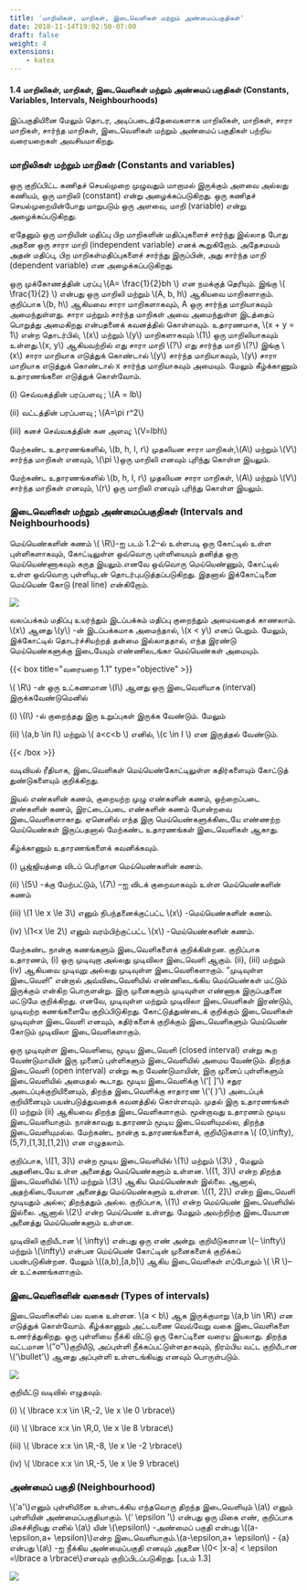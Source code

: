 ```yaml
---
title: 'மாறிலிகள், மாறிகள், இடைவெளிகள் மற்றும் அண்மைப்பகுதிகள்'
date: 2018-11-14T19:02:50-07:00
draft: false
weight: 4
extensions:
    - katex
---
```


#### 1.4 மாறிலிகள், மாறிகள், இடைவெளிகள் மற்றும் அண்மைப் பகுதிகள் (Constants, Variables, Intervals, Neighbourhoods)

இப்பகுதியினை மேலும் தொடர, அடிப்படைத்தேவைகளாக மாறிலிகள், மாறிகள், சாரா மாறிகள், சார்ந்த மாறிகள், இடைவெளிகள் மற்றும் அண்மைப் பகுதிகள் பற்றிய வரையறைகள்
அவசியமாகிறது.


### மாறிலிகள் மற்றும் மாறிகள் (Constants and variables)

ஒரு குறிப்பிட்ட கணிதச் செயல்முறை முழுவதும் மாறாமல் இருக்கும் அளவை அல்லது கணியம், ஒரு மாறிலி (constant) என்று அழைக்கப்படுகிறது. ஒரு கணிதச் செயல்முறையின்போது
மாறுபடும் ஒரு அளவை, மாறி (variable) என்று அழைக்கப்படுகிறது.

ஏதேனும் ஒரு மாறியின் மதிப்பு பிற மாறிகளின் மதிப்புகளைச் சார்ந்து இல்லாத போது அதனை ஒரு சாரா மாறி (independent variable) எனக் கூறுகிறோம். அதேசமயம் அதன் மதிப்பு, 
பிற மாறிகள்மதிப்புகளைச் சார்ந்து இருப்பின், அது சார்ந்த மாறி (dependent variable) என அழைக்கப்படுகிறது.

ஒரு முக்கோணத்தின் பரப்பு \\(A= \frac{1}{2}bh \\) என நமக்குத் தெரியும். இங்கு  \\( \frac{1}{2} \\) என்பது ஒரு மாறிலி மற்றும் \\(A, b, h\\) ஆகியவை மாறிகளாகும். குறிப்பாக \\(b, h\\) 
ஆகியவை சாரா மாறிகளாகவும், A ஒரு சார்ந்த மாறியாகவும் அமைந்துள்ளது. சாரா மற்றும் சார்ந்த மாறிகள் அவை அமைந்துள்ள இடத்தைப் பொறுத்து அமைகிறது என்பதனைக் கவனத்தில்
 கொள்ளவும். உதாரணமாக, \\(x + y = 1\\) என்ற  தொடர்பில், \\(x\\) மற்றும் \\(y\\) மாறிகளாகவும் \\(1\\) ஒரு மாறிலியாகவும் உள்ளது.\\(x, y\\)  ஆகியவற்றில் எது சாரா மாறி \\(?\\) எது 
 சார்ந்த மாறி \\(?\\) இங்கு \\(x\\) சாரா மாறியாக எடுத்துக் கொண்டால் \\(y\\) சார்ந்த மாறியாகவும், \\(y\\) சாரா மாறியாக எடுத்துக் கொண்டால் x சார்ந்த  மாறியாகவும் அமையும். மேலும்
  கீழ்க்காணும் உதாரணங்களை எடுத்துக் கொள்வோம்.

(i) செவ்வகத்தின் பரப்பளவு ; \\(A = lb\\)

(ii) வட்டத்தின் பரப்பளவு ;   \\(A=\pi r^2\\)

(iii) கனச் செவ்வகத்தின் கன அளவு; \\(V=lbh\\) 



  மேற்கண்ட உதாரணங்களில், \\(b, h, l, r\\) முதலியன சாரா மாறிகள்,\\(A\\) மற்றும் \\(V\\) சார்ந்த மாறிகள்  எனவும்,
 \\(\pi \\)ஒரு மாறிலி எனவும்  புரிந்து கொள்ள இயலும்.

மேற்கண்ட உதாரணங்களில் \\(b, h, l, r\\) முதலியன சாரா மாறிகள், \\(A\\) மற்றும் \\(V\\) சார்ந்த மாறிகள் எனவும், \\(r\\) ஒரு மாறிலி எனவும் புரிந்து கொள்ள இயலும்.

### இடைவெளிகள் மற்றும் அண்மைப்பகுதிகள் (Intervals and Neighbourhoods)

மெய்யெண்களின் கணம் \\( \R\\)-ஐ படம் 1.2–ல் உள்ளபடி ஒரு கோட்டில் உள்ள புள்ளிகளாகவும், கோட்டிலுள்ள ஒவ்வொரு புள்ளியையும் தனித்த ஒரு மெய்யெண்ணாகவும் கருத இயலும்.எனவே
ஒவ்வொரு மெய்யெண்ணும், கோட்டில் உள்ள ஒவ்வொரு புள்ளியுடன் தொடர்புபடுத்தப்படுகிறது. இதனால் இக்கோட்டினை மெய்யெண் கோடு (real line) என்கிறோம்.

![](/books/maths/part-1/basic-algebra/pic3.png)

வலப்பக்கம் மதிப்பு உயர்ந்தும் இடப்பக்கம் மதிப்பு குறைந்தும் அமைவதைக் காணலாம். \\(x\\) ஆனது \\(y\\) -ன் இடப்பக்கமாக அமைந்தால், \\(x < y\\) எனப் பெறும். மேலும், இக்கோட்டில்
தொடர்ச்சியற்றத் தன்மை இல்லாததால், எந்த இரண்டு மெய்யெண்களுக்கு இடையேயும் எண்ணிலடங்கா மெய்யெண்கள் அமையும்.

{{< box title="வரையறை 1.1" type="objective" >}}

\\( \R\\) -ன் ஒரு உட்கணமான \\(I\\) ஆனது ஒரு இடைவெளியாக (interval) இருக்கவேண்டுமெனில்

(i) \\(I\\) -ல் குறைந்தது இரு உறுப்புகள் இருக்க வேண்டும். மேலும்

(ii) \\(a,b \in I\\) மற்றும் \\( a<c<b \\) எனில், \\(c \in I \\) என இருத்தல் வேண்டும்.

{{< /box >}}
 

 வடிவியல் ரீதியாக, இடைவெளிகள் மெய்யெண்கோட்டிலுள்ள கதிர்களையும் கோட்டுத் துண்டுகளையும் குறிக்கிறது.

இயல் எண்களின் கணம், குறையற்ற முழு எண்களின் கணம், ஒற்றைப்படை எண்களின் கணம், இரட்டைப்படை எண்களின் கணம் போன்றவை இடைவெளிகளாகாது. ஏனெனில் எந்த
இரு மெய்யெண்களுக்கிடையே எண்ணற்ற மெய்யெண்கள் இருப்பதனால் மேற்கண்ட உதாரணங்கள் இடைவெளிகள் ஆகாது.

கீழ்க்காணும் உதாரணங்களைக் கவனிக்கவும்.

(i) பூஜ்ஜியத்தை விடப் பெரிதான மெய்யெண்களின் கணம்.

(ii) \\(5\\) -க்கு மேற்பட்டும், \\(7\\) –ஐ விடக் குறைவாகவும் உள்ள மெய்யெண்களின் கணம்

(iii) \\(1 \le x \le 3\\) எனும் நிபந்தனைக்குட்பட்ட \\(x\\) -மெய்யெண்களின் கணம்.

(iv) \\(1<x \le 2\\) எனும் வரம்பிற்குட்பட்ட \\(x\\) -மெய்யெண்களின் கணம்.

மேற்கண்ட நான்கு கணங்களும் இடைவெளிகளைக் குறிக்கின்றன. குறிப்பாக உதாரணம், (i) ஒரு முடிவுறா அல்லது முடிவிலா இடைவெளி ஆகும். (ii), (iii) மற்றும் (iv) ஆகியவை முடிவுறு
அல்லது முடிவுள்ள இடைவெளிகளாகும். “முடிவுள்ள இடைவெளி” என்றால் அவ்விடைவெளியில் எண்ணிலடங்கிய மெய்யெண்கள் மட்டும் இருக்கும் என்கிற பொருளன்று. இரு முனைகளும்
முடிவுள்ள எண்ணாக இருப்பதனை மட்டுமே குறிக்கிறது. எனவே, முடிவுள்ள மற்றும் முடிவிலா இடைவெளிகள் இரண்டும், முடிவற்ற கணங்களையே குறிப்பிடுகிறது. கோட்டுத்துண்டைக் குறிக்கும்
இடைவெளிகள் முடிவுள்ள இடைவெளி எனவும், கதிர்களைக் குறிக்கும் இடைவெளிகளும் மெய்யெண் கோடும் முடிவிலா இடைவெளிகளாகும்.

ஒரு முடிவுள்ள இடைவெளியை, மூடிய இடைவெளி (closed interval) என்று கூற வேண்டுமாயின் இரு முனைப் புள்ளிகளும் இடைவெளியில் அமைய வேண்டும். திறந்த இடைவெளி (open interval)
என்று கூற வேண்டுமாயின், இரு முனைப் புள்ளிகளும் இடைவெளியில் அமைதல் கூடாது. மூடிய இடைவெளிக்கு \\(‘[ ]’\\) சதுர அடைப்புக்குறியினையும், திறந்த இடைவெளிக்கு சாதாரண 
\\(‘( )’\\) அடைப்புக் குறியினையும் பயன்படுத்துவதைக் கவனத்தில் கொள்ளவும். முதல் இரு உதாரணங்கள் (i) மற்றும் (ii) ஆகியவை திறந்த இடைவெளிகளாகும். மூன்றாவது உதாரணம்
 மூடிய இடைவெளியாகும். நான்காவது உதாரணம் மூடிய இடைவெளியுமல்ல, திறந்த இடைவெளியுமல்ல. மேற்கண்ட நான்கு உதாரணங்களைக், குறியீடுகளாக \\( (0,\infty),(5,7),[1,3],[1,2]\\)
  என எழுதலாம்.

குறிப்பாக, \\([1, 3]\\) என்ற மூடிய இடைவெளியில் \\(1\\) மற்றும் \\(3\\) , மேலும் அதனிடையே உள்ள அனைத்து மெய்யெண்களும் உள்ளன. \\((1, 3)\\) என்ற திறந்த இடைவெளியில் \\(1\\)
 மற்றும் \\(3\\) ஆகிய மெய்யெண்கள் இல்லை. ஆனால், அதற்கிடையேயான அனைத்து மெய்யெண்களும் உள்ளன. \\((1, 2]\\) என்ற இடைவெளி மூடியதும் அல்ல; திறந்ததும் அல்ல. குறிப்பாக,
  \\(1\\) என்ற மெய்யெண் இடைவெளியில் இல்லை. ஆனால் \\(2\\) என்ற மெய்யெண் உள்ளது. மேலும் அவற்றிற்கு இடையேயான அனைத்து மெய்யெண்களும் உள்ளன.

முடிவிலி குறியீடான \\( \infty\\) என்பது ஒரு எண் அன்று. குறியீடுகளான \\(– \infty\\) மற்றும் \\(\infty\\) என்பன மெய்யெண் கோட்டின் முனைகளைக் குறிக்கப் பயன்படுகின்றன. மேலும் \\((a,b),[a,b]\\)
 ஆகிய இடைவெளிகள் எப்போதும் \\( \R \\)–ன் உட்கணங்களாகும்.

### இடைவெளிகளின் வகைகள் (Types of intervals)

இடைவெளிகளில் பல வகை உள்ளன. \\(a < b\\) ஆக இருக்குமாறு \\(a,b \in \R\\) என எடுத்துக் கொள்வோம். கீழ்க்காணும் அட்டவணை வெவ்வேறு வகை இடைவெளிகளை உணர்த்துகிறது. ஒரு
புள்ளியை நீக்கி விட்டு ஒரு கோட்டினை வரைய இயலாது. திறந்த வட்டமான \\(“o”\\)குறியீடு, அப்புள்ளி நீக்கப்பட்டுள்ளதாகவும், நிரம்பிய வட்ட குறியீடான \\('\bullet'\\) ஆனது அப்புள்ளி உள்ளடங்கியது எனவும் பொருள்படும்.

![](/books/maths/part-1/basic-algebra/pic4.png)

குறியீட்டு வடிவில் எழுதவும்.

(i) \\( \lbrace x:x \in \R,-2, \le x \le 0 \rbrace\\) 

 (ii) \\( \lbrace x:x \in \R,0, \le x \le 8 \rbrace\\)

(iii) \\( \lbrace x:x \in \R,-8, \le x \le -2 \rbrace\\)  

 (iv) \\( \lbrace x:x \in \R,-5, \le x \le 9 \rbrace\\)

### அண்மைப் பகுதி (Neighbourhood)

\\('a'\\)எனும் புள்ளியினை உள்ளடக்கிய எந்தவொரு திறந்த இடைவெளியும் \\(a\\) எனும் புள்ளியின்
அண்மைப்பகுதியாகும். \\(‘ \epsilon ’\\) என்பது ஒரு மிகை எண், குறிப்பாக மிகச்சிறியது எனில் \\(a\\) யின் \\(\epsilon\\) -அண்மைப் பகுதி என்பது \\((a- \epsilon,a+ \epsilon)\\)என்ற 
இடைவெளியாகும்.\\(a-\epsilon,a+ \epsilon\\) - {a} என்பது \\(a\\) -ஐ நீக்கிய அண்மைப்பகுதி எனவும் அதனை \\(0< |x-a| < \epsilon =\lbrace a \rbrace\\)எனவும் குறிப்பிடப்படுகிறது. [படம் 1.3]


![](/books/maths/part-1/basic-algebra/pic5.png)